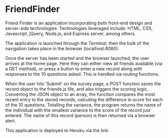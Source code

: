 # FriendFinder

Friend Finder is an application incorporating both front-end design and server-side technologies.  Technologies leveraged include:  HTML, CSS, Javascript, jQuery, Node.js, and Express server, among others.

The application is launched through the Terminal, then the bulk of the navigation takes place in the browser (localhost:8080).

Once the server has been started and the browser launched, the user arrives at the home page.  Here they can either view all friends available (via a GET method), or press a button to enter a new record along with responses to the 10 questions asked.  This is handled via routing functions.

When the user hits 'Submit' on the survey page, a POST function saves the record object to the friends.js file, and also triggers the scoring logic.  Converting the JSON object to an array, the function compares the most recent entry to the stored records, calcuting the difference in score for each of the 10 questions.  Totalling the variance, the program returns the name of the individual with the smallest variance to the score of the record just entered.  The name of this record (person) is then returned via a browser alert.

This application is deployed to Heroku via the link:  

